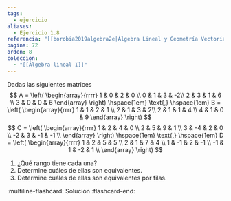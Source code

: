 ```yaml
---
tags:
  - ejercicio
aliases:
  - Ejercicio 1.8
referencia: "[[borobia2019algebra2e|Álgebra Lineal y Geometría Vectorial (2a ed)]]"
pagina: 72
orden: 8
coleccion:
  - "[[Álgebra lineal I]]"
---
```

Dadas las siguientes matrices
$$
A = \left(
\begin{array}{rrrr}
1 & 0 & 2 & 0 \\
0 & 1 & 3 & -2\\
2 & 3 & 1 & 6 \\
3 & 0 & 0 & 6
\end{array}
\right)
\hspace{1em} \text{,} \hspace{1em}
B = \left(
\begin{array}{rrrr}
1 & 1 & 2 & 1 \\
2 & 1 & 3 & 2\\
2 & 1 & 1 & 4 \\
4 & 1 & 0 & 9
\end{array}
\right)
$$
$$
C = \left(
\begin{array}{rrrr}
     1 &  2 &  4 &  0 \\
     2 &  5 &  9 &  1 \\
     3 & -4 &  2 &  0 \\
    -2 &  3 & -1 & -1 \\
\end{array}
\right)
\hspace{1em} \text{,} \hspace{1em}
D = \left(
\begin{array}{rrrr}
     1 &  2 &  5 &  5 \\
     2 &  1 &  7 &  4 \\
     1 & -1 &  2 & -1 \\
    -1 &  1 & -2 &  1 \\
\end{array}
\right)
$$
1. ¿Qué rango tiene cada una?
2. Determine cuáles de ellas son equivalentes.
3. Determine cuáles de ellas son equivalentes por filas.

:multiline-flashcard:
Solución
:flashcard-end:
